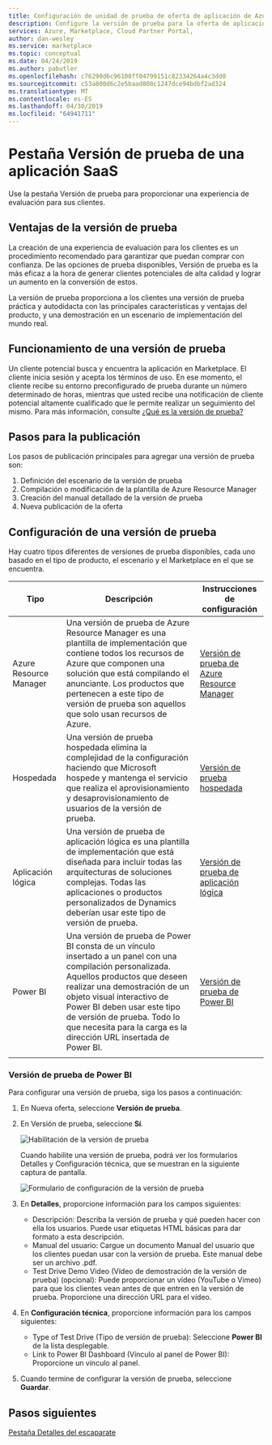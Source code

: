 ```yaml
---
title: Configuración de unidad de prueba de oferta de aplicación de Azure SaaS | Azure Marketplace
description: Configure la versión de prueba para la oferta de aplicación SaaS en Azure Marketplace.
services: Azure, Marketplace, Cloud Partner Portal,
author: dan-wesley
ms.service: marketplace
ms.topic: conceptual
ms.date: 04/24/2019
ms.author: pabutler
ms.openlocfilehash: c76290d6c96108ff04799151c82334264a4c3dd0
ms.sourcegitcommit: c53a800d6c2e5baad800c1247dce94bdbf2ad324
ms.translationtype: MT
ms.contentlocale: es-ES
ms.lasthandoff: 04/30/2019
ms.locfileid: "64941711"
---
```

# <a name="saas-application-test-drive-tab"></a>Pestaña Versión de prueba de una aplicación SaaS

Use la pestaña Versión de prueba para proporcionar una experiencia de evaluación para sus clientes.

## <a name="test-drive-benefits"></a>Ventajas de la versión de prueba

La creación de una experiencia de evaluación para los clientes es un procedimiento recomendado para garantizar que puedan comprar con confianza. De las opciones de prueba disponibles, Versión de prueba es la más eficaz a la hora de generar clientes potenciales de alta calidad y lograr un aumento en la conversión de estos.

La versión de prueba proporciona a los clientes una versión de prueba práctica y autodidacta con las principales características y ventajas del producto, y una demostración en un escenario de implementación del mundo real.


## <a name="how-a-test-drive-works"></a>Funcionamiento de una versión de prueba

Un cliente potencial busca y encuentra la aplicación en Marketplace. El cliente inicia sesión y acepta los términos de uso. En ese momento, el cliente recibe su entorno preconfigurado de prueba durante un número determinado de horas, mientras que usted recibe una notificación de cliente potencial altamente cualificado que le permite realizar un seguimiento del mismo. Para más información, consulte [¿Qué es la versión de prueba?](https://docs.microsoft.com/azure/marketplace/cloud-partner-portal/test-drive/what-is-test-drive)


## <a name="publishing-steps"></a>Pasos para la publicación

Los pasos de publicación principales para agregar una versión de prueba son:

1. Definición del escenario de la versión de prueba
2. Compilación o modificación de la plantilla de Azure Resource Manager
3. Creación del manual detallado de la versión de prueba
4. Nueva publicación de la oferta


## <a name="setting-up-a-test-drive"></a>Configuración de una versión de prueba

Hay cuatro tipos diferentes de versiones de prueba disponibles, cada uno basado en el tipo de producto, el escenario y el Marketplace en el que se encuentra.

|  **Tipo**          |  **Descripción**  |  **Instrucciones de configuración**  |
|  ---------------   |  ---------------  |  ---------------  |
|     Azure Resource Manager               |    Una versión de prueba de Azure Resource Manager es una plantilla de implementación que contiene todos los recursos de Azure que componen una solución que está compilando el anunciante. Los productos que pertenecen a este tipo de versión de prueba son aquellos que solo usan recursos de Azure.               |       [Versión de prueba de Azure Resource Manager](https://docs.microsoft.com/azure/marketplace/cloud-partner-portal/test-drive/azure-resource-manager-test-drive)            |
|       Hospedada             |       Una versión de prueba hospedada elimina la complejidad de la configuración haciendo que Microsoft hospede y mantenga el servicio que realiza el aprovisionamiento y desaprovisionamiento de usuarios de la versión de prueba.             |         [Versión de prueba hospedada](https://docs.microsoft.com/azure/marketplace/cloud-partner-portal/test-drive/hosted-test-drive)          |
|      Aplicación lógica              |       Una versión de prueba de aplicación lógica es una plantilla de implementación que está diseñada para incluir todas las arquitecturas de soluciones complejas. Todas las aplicaciones o productos personalizados de Dynamics deberían usar este tipo de versión de prueba.            |      [Versión de prueba de aplicación lógica](https://docs.microsoft.com/azure/marketplace/cloud-partner-portal/test-drive/logic-app-test-drive)             |
|       Power BI             |         Una versión de prueba de Power BI consta de un vínculo insertado a un panel con una compilación personalizada. Aquellos productos que deseen realizar una demostración de un objeto visual interactivo de Power BI deben usar este tipo de versión de prueba. Todo lo que necesita para la carga es la dirección URL insertada de Power BI.          |        [Versión de prueba de Power BI](#power-bi-test-drive)           |
|   |   |   |


### <a name="power-bi-test-drive"></a>Versión de prueba de Power BI

Para configurar una versión de prueba, siga los pasos a continuación:

1. En Nueva oferta, seleccione **Versión de prueba**.
2. En Versión de prueba, seleccione **Sí**.

   ![Habilitación de la versión de prueba](./media/saas-enable-test-drive.png)

   Cuando habilite una versión de prueba, podrá ver los formularios Detalles y Configuración técnica, que se muestran en la siguiente captura de pantalla.

   ![Formulario de configuración de la versión de prueba](./media/saas-test-drive-yes.png)

3. En **Detalles**, proporcione información para los campos siguientes:
  
   - Descripción: Describa la versión de prueba y qué pueden hacer con ella los usuarios. Puede usar etiquetas HTML básicas para dar formato a esta descripción.
   - Manual del usuario: Cargue un documento Manual del usuario que los clientes puedan usar con la versión de prueba. Este manual debe ser un archivo .pdf.
   - Test Drive Demo Video (Vídeo de demostración de la versión de prueba) (opcional): Puede proporcionar un vídeo (YouTube o Vimeo) para que los clientes vean antes de que entren en la versión de prueba. Proporcione una dirección URL para el vídeo.

4. En **Configuración técnica**, proporcione información para los campos siguientes:

   - Type of Test Drive (Tipo de versión de prueba): Seleccione **Power BI** de la lista desplegable.
   - Link to Power BI Dashboard (Vínculo al panel de Power BI): Proporcione un vínculo al panel.

5. Cuando termine de configurar la versión de prueba, seleccione **Guardar**.


## <a name="next-steps"></a>Pasos siguientes

[Pestaña Detalles del escaparate](./cpp-storefront-tab.md)
